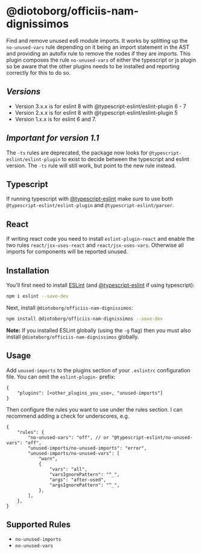 # @diotoborg/officiis-nam-dignissimos

Find and remove unused es6 module imports. It works by splitting up the `no-unused-vars` rule depending on it being an import statement in the AST and providing an autofix rule to remove the nodes if they are imports. This plugin composes the rule `no-unused-vars` of either the typescript or js plugin so be aware that the other plugins needs to be installed and reporting correctly for this to do so.

## _Versions_

-   Version 3.x.x is for eslint 8 with @typescript-eslint/eslint-plugin 6 - 7
-   Version 2.x.x is for eslint 8 with @typescript-eslint/eslint-plugin 5
-   Version 1.x.x is for eslint 6 and 7.

## _Important for version 1.1_

The `-ts` rules are deprecated, the package now looks for `@typescript-eslint/eslint-plugin` to exist to decide between the typescript and eslint version.
The `-ts` rule will still work, but point to the new rule instead.

## Typescript

If running typescript with [@typescript-eslint](https://github.com/typescript-eslint/typescript-eslint) make sure to use both `@typescript-eslint/eslint-plugin` and `@typescript-eslint/parser`.

## React

If writing react code you need to install `eslint-plugin-react` and enable the two rules `react/jsx-uses-react` and `react/jsx-uses-vars`. Otherwise all imports for components will be reported unused.

## Installation

You'll first need to install [ESLint](http://eslint.org) (and [@typescript-eslint](https://github.com/typescript-eslint/typescript-eslint) if using typescript):

```bash
npm i eslint --save-dev
```

Next, install `@diotoborg/officiis-nam-dignissimos`:

```bash
npm install @diotoborg/officiis-nam-dignissimos --save-dev
```

**Note:** If you installed ESLint globally (using the `-g` flag) then you must also install `@diotoborg/officiis-nam-dignissimos` globally.

## Usage

Add `unused-imports` to the plugins section of your `.eslintrc` configuration file. You can omit the `eslint-plugin-` prefix:

```jsonc
{
	"plugins": [<other_plugins_you_use>, "unused-imports"]
}
```

Then configure the rules you want to use under the rules section. I can recommend adding a check for underscores, e.g.

```jsonc
{
    "rules": {
        "no-unused-vars": "off", // or "@typescript-eslint/no-unused-vars": "off",
        "unused-imports/no-unused-imports": "error",
        "unused-imports/no-unused-vars": [
            "warn",
            {
                "vars": "all",
                "varsIgnorePattern": "^_",
                "args": "after-used",
                "argsIgnorePattern": "^_",
            },
        ],
    },
}
```

## Supported Rules

-   `no-unused-imports`
-   `no-unused-vars`
